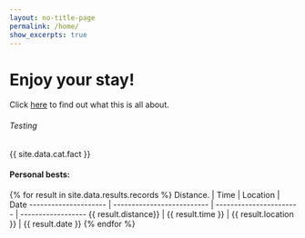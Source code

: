 ```yaml
---
layout: no-title-page
permalink: /home/
show_excerpts: true
---
```

# Enjoy your stay!

Click [here](https://chrisfiola.github.io/updates/new-update/) to find out what this is all about.

###### Testing
	
{{ site.data.cat.fact }}

#### Personal bests:

<div class="datatable-begin"></div>
<tbody>
{% for result in site.data.results.records %}
Distance.             | Time                        | Location                | Date
--------------------- | --------------------------  | ----------------------- | ------------------
{{ result.distance}}  | {{ result.time }}           | {{ result.location }}   | {{ result.date }}
{% endfor %}
</tbody>
<div class="datatable-end"></div>
